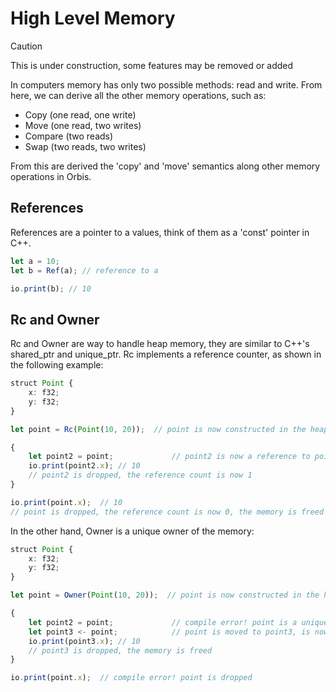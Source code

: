 # High Level Memory

> [!CAUTION]
> This is under construction, some features may be removed or added

In computers memory has only two possible methods: read and write.
From here, we can derive all the other memory operations, such as:

- Copy (one read, one write)
- Move (one read, two writes)
- Compare (two reads)
- Swap (two reads, two writes)

From this are derived the 'copy' and 'move' semantics along other memory operations in Orbis.

## References

References are a pointer to a values, think of them as a 'const' pointer in C++.

```ts
let a = 10;
let b = Ref(a); // reference to a

io.print(b); // 10
```

## Rc and Owner

Rc and Owner are way to handle heap memory, they are similar to C++'s shared_ptr and unique_ptr.
Rc implements a reference counter, as shown in the following example:

```ts
struct Point {
    x: f32;
    y: f32;
}

let point = Rc(Point(10, 20));  // point is now constructed in the heap with a reference count of 1

{
    let point2 = point;             // point2 is now a reference to point, the reference count is now 2
    io.print(point2.x); // 10
    // point2 is dropped, the reference count is now 1
}

io.print(point.x);  // 10
// point is dropped, the reference count is now 0, the memory is freed
```

In the other hand, Owner is a unique owner of the memory:

```ts
struct Point {
    x: f32;
    y: f32;
}

let point = Owner(Point(10, 20));  // point is now constructed in the heap with a reference count of 1

{
    let point2 = point;             // compile error! point is a unique owner
    let point3 <- point;            // point is moved to point3, is now the owner of the memory
    io.print(point3.x); // 10
    // point3 is dropped, the memory is freed
}

io.print(point.x);  // compile error! point is dropped
```
